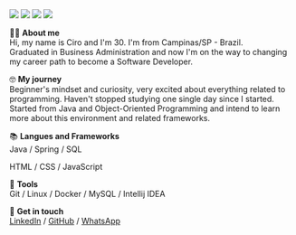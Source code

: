 <div> 
  <a href="https://api.whatsapp.com/send?phone=5519992582741" target="_blank"><img src="https://img.shields.io/badge/WhatsApp-25D366?style=for-the-badge&logo=whatsapp&logoColor=white" target="_blank"></a> 
   <a href="https://www.linkedin.com/in/cironeto/" target="_blank"><img src="https://img.shields.io/badge/-LinkedIn-%230077B5?style=for-the-badge&logo=linkedin&logoColor=white" target="_blank"></a> 
   <a href = "mailto:ciro.neto16@gmail.com"><img src="https://img.shields.io/badge/-Gmail-%23333?style=for-the-badge&logo=gmail&logoColor=white" target="_blank"></a>
 <a href="https://discord.gg/755855188769636352" target="_blank"><img src="https://img.shields.io/badge/Discord-7289DA?style=for-the-badge&logo=discord&logoColor=white" target="_blank"></a> 



 

</div>




🙋‍♂️ **About me**\
Hi, my name is Ciro and I'm 30.
I'm from Campinas/SP - Brazil.\
Graduated in Business Administration and now I'm on the way to changing my career path to become a Software Developer.

🤓 **My journey**\
Beginner's mindset and curiosity, very excited about everything related to programming.
Haven't stopped studying one single day since I started.
Started from Java and Object-Oriented Programming and intend to learn 
more about this environment and related frameworks.
 
📚 **Langues and Frameworks**\
Java / Spring / SQL

HTML / CSS / JavaScript

🔧 **Tools**\
Git / Linux / Docker / MySQL / Intellij IDEA

🔗 **Get in touch**\
[LinkedIn](https://www.linkedin.com/in/cironeto/) / [GitHub](https://github.com/cironeto) / [WhatsApp](https://api.whatsapp.com/send?phone=5519992582741)
